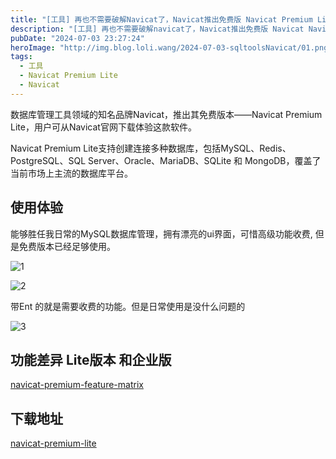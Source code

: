 ```yaml
---
title: "[工具] 再也不需要破解Navicat了，Navicat推出免费版 Navicat Premium Lite "
description: "[工具] 再也不需要破解navicat了，Navicat推出免费版 Navicat Navicat Premium Lite "
pubDate: "2024-07-03 23:27:24"
heroImage: "http://img.blog.loli.wang/2024-07-03-sqltoolsNavicat/01.png"
tags:
  - 工具
  - Navicat Premium Lite
  - Navicat
---
```


数据库管理工具领域的知名品牌Navicat，推出其免费版本——Navicat Premium Lite，用户可从Navicat官网下载体验这款软件。

Navicat Premium Lite支持创建连接多种数据库，包括MySQL、Redis、PostgreSQL、SQL Server、Oracle、MariaDB、SQLite 和 MongoDB，覆盖了当前市场上主流的数据库平台。


## 使用体验

能够胜任我日常的MySQL数据库管理，拥有漂亮的ui界面，可惜高级功能收费, 但是免费版本已经足够使用。

![1](http://img.blog.loli.wang/2024-07-03-sqltoolsNavicat/01.png)

![2](http://img.blog.loli.wang/2024-07-03-sqltoolsNavicat/02.png)


带Ent 的就是需要收费的功能。但是日常使用是没什么问题的

![3](http://img.blog.loli.wang/2024-07-03-sqltoolsNavicat/03.png)

## 功能差异 Lite版本 和企业版 
[navicat-premium-feature-matrix](https://www.navicat.com.cn/products/navicat-premium-feature-matrix)


## 下载地址

[navicat-premium-lite](https://www.navicat.com.cn/download/navicat-premium-lite)

